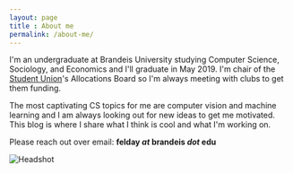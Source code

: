 ```yaml
---
layout: page
title : About me
permalink: /about-me/
---
```



I'm an undergraduate at Brandeis University studying Computer Science, Sociology, and Economics and I'll graduate in May 2019. I'm chair of the [Student Union](http://union.brandeis.edu/)'s Allocations Board so I'm always meeting with clubs to get them funding.

The most captivating CS topics for me are computer vision and machine learning and I am always looking out for new ideas to get me motivated. This blog is where I share what I think is cool and what I'm working on.

Please reach out over email: **felday *at* brandeis *dot* edu**

![Headshot](http://i.imgur.com/ZYxldU4.jpg)
